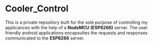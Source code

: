# Cooler_Control
 
This is a private repository built for the sole purpose of controlling my applicances with the help of a <html><b>NodeMCU (ESP8266)</b></html> server. The user friendly android applications encapsultes the requests and responses communicated to the <html><b>ESP8266</b></html> server.
